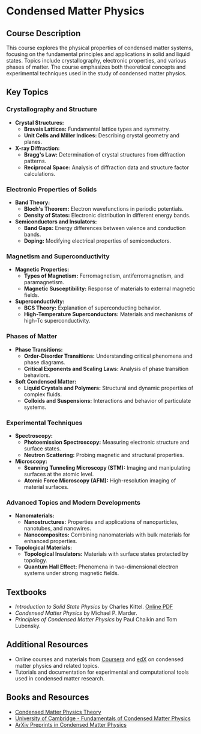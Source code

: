 # Condensed Matter Physics

## Course Description

This course explores the physical properties of condensed matter systems, focusing on the fundamental principles and applications in solid and liquid states. Topics include crystallography, electronic properties, and various phases of matter. The course emphasizes both theoretical concepts and experimental techniques used in the study of condensed matter physics.

## Key Topics

### Crystallography and Structure
- **Crystal Structures:**
  - **Bravais Lattices:** Fundamental lattice types and symmetry.
  - **Unit Cells and Miller Indices:** Describing crystal geometry and planes.
- **X-ray Diffraction:**
  - **Bragg's Law:** Determination of crystal structures from diffraction patterns.
  - **Reciprocal Space:** Analysis of diffraction data and structure factor calculations.

### Electronic Properties of Solids
- **Band Theory:**
  - **Bloch's Theorem:** Electron wavefunctions in periodic potentials.
  - **Density of States:** Electronic distribution in different energy bands.
- **Semiconductors and Insulators:**
  - **Band Gaps:** Energy differences between valence and conduction bands.
  - **Doping:** Modifying electrical properties of semiconductors.

### Magnetism and Superconductivity
- **Magnetic Properties:**
  - **Types of Magnetism:** Ferromagnetism, antiferromagnetism, and paramagnetism.
  - **Magnetic Susceptibility:** Response of materials to external magnetic fields.
- **Superconductivity:**
  - **BCS Theory:** Explanation of superconducting behavior.
  - **High-Temperature Superconductors:** Materials and mechanisms of high-Tc superconductivity.

### Phases of Matter
- **Phase Transitions:**
  - **Order-Disorder Transitions:** Understanding critical phenomena and phase diagrams.
  - **Critical Exponents and Scaling Laws:** Analysis of phase transition behaviors.
- **Soft Condensed Matter:**
  - **Liquid Crystals and Polymers:** Structural and dynamic properties of complex fluids.
  - **Colloids and Suspensions:** Interactions and behavior of particulate systems.

### Experimental Techniques
- **Spectroscopy:**
  - **Photoemission Spectroscopy:** Measuring electronic structure and surface states.
  - **Neutron Scattering:** Probing magnetic and structural properties.
- **Microscopy:**
  - **Scanning Tunneling Microscopy (STM):** Imaging and manipulating surfaces at the atomic level.
  - **Atomic Force Microscopy (AFM):** High-resolution imaging of material surfaces.

### Advanced Topics and Modern Developments
- **Nanomaterials:**
  - **Nanostructures:** Properties and applications of nanoparticles, nanotubes, and nanowires.
  - **Nanocomposites:** Combining nanomaterials with bulk materials for enhanced properties.
- **Topological Materials:**
  - **Topological Insulators:** Materials with surface states protected by topology.
  - **Quantum Hall Effect:** Phenomena in two-dimensional electron systems under strong magnetic fields.

## Textbooks
- *Introduction to Solid State Physics* by Charles Kittel. [Online PDF](http://metal.elte.hu/~groma/Anyagtudomany/kittel.pdf)
- *Condensed Matter Physics* by Michael P. Marder.
- *Principles of Condensed Matter Physics* by Paul Chaikin and Tom Lubensky.

## Additional Resources
- Online courses and materials from [Coursera](https://www.coursera.org) and [edX](https://www.edx.org) on condensed matter physics and related topics.
- Tutorials and documentation for experimental and computational tools used in condensed matter research.

## Books and Resources
- [Condensed Matter Physics Theory](https://physics.yale.edu/research/condensed-matter-physics-theory)
- [University of Cambridge - Fundamentals of Condensed Matter Physics](https://www.cambridge.org/core/what-we-publish/physics)
- [ArXiv Preprints in Condensed Matter Physics](https://arxiv.org/archive/cond-mat)
